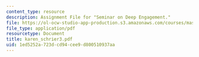 ```yaml
---
content_type: resource
description: Assignment File for "Seminar on Deep Engagement."
file: https://ol-ocw-studio-app-production.s3.amazonaws.com/courses/mas-961-seminar-on-deep-engagement-fall-2004/1ed5252a723dcd94cee9d800510937aa_karen_schrier3.pdf
file_type: application/pdf
resourcetype: Document
title: karen_schrier3.pdf
uid: 1ed5252a-723d-cd94-cee9-d800510937aa
---
```

